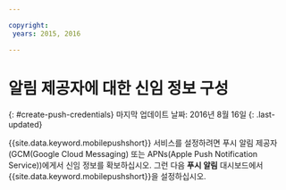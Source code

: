 ```yaml
---

copyright:
 years: 2015, 2016

---
```

# 알림 제공자에 대한 신임 정보 구성
{: #create-push-credentials}
마지막 업데이트 날짜: 2016년 8월 16일
{: .last-updated}

{{site.data.keyword.mobilepushshort}} 서비스를 설정하려면 푸시 알림 제공자(GCM(Google Cloud Messaging) 또는 APNs(Apple Push Notification Service))에게서 신임 정보를 확보하십시오. 그런 다음 **푸시 알림** 대시보드에서 {{site.data.keyword.mobilepushshort}}을 설정하십시오. 
